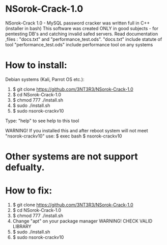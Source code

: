 # NSorok-Crack-1.0
NSorok-Crack 1.0 - MySQL password cracker was written full in C++ (installer in bash)
This software was created ONLY in good subjects - for pentesting DB's and catching invalid safed servers. 
Read documentation ,files : "docs.txt" and "performance_test.ods".
"docs.txt" include statute of tool
"performance_test.ods" include performance tool on any systems 

# How to install:
Debian systems (Kali, Parrot OS etc.):
1. $ git clone https://github.com/3NT3R3/NSorok-Crack-1.0
2. $ cd NSorok-Crack-1.0
3. $ chmod 777 ./install.sh
4. $ sudo ./install.sh
5. $ sudo nsorok-crackv10

Type: "help" to see help to this tool

WARNING! If you installed this and after reboot system will not meet "nsorok-crackv10" use: 
$ exec bash 
$ nsorok-crackv10

# Other systems are not support defualty.
# How to fix:
1. $ git clone https://github.com/3NT3R3/NSorok-Crack-1.0
2. $ cd NSorok-Crack-1.0
3. $ chmod 777 ./install.sh
4. Change "apt" on your package manager WARNING! CHECK VALID LIBRARY
5. $ sudo ./install.sh
6. $ sudo nsorok-crackv10
